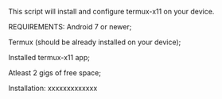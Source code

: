 This script will install and configure termux-x11 on your device.


REQUIREMENTS:
Android 7 or newer;

Termux (should be already installed on your device);

Installed termux-x11 app;

Atleast 2 gigs of free space;

Installation:
xxxxxxxxxxxxx
